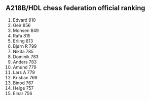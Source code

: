 A218B/HDL chess federation official ranking
-------------------------------------------
1.  Edvard      910
2.  Geir        856
3.  Mohsen      849
4.  Rafa        815
5.  Erling      813
6.  Bjørn R     799
7.  Nikita      785
8.  Dominik     783
9.  Anders      783
10. Amund       779
11. Lars A      779
12. Kristian    769
13. Binod       767
14. Helge       757
15. Einar       756
